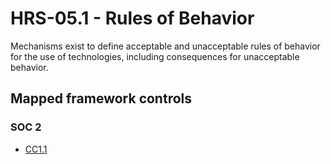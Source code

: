 # HRS-05.1 - Rules of Behavior
Mechanisms exist to define acceptable and unacceptable rules of behavior for the use of technologies, including consequences for unacceptable behavior.
## Mapped framework controls
### SOC 2
- [CC1.1](../soc2/cc11.md)